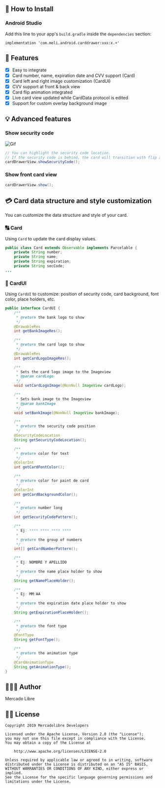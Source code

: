 ## 📲 How to Install

### Android Studio

Add this line to your app's `build.gradle` inside the `dependencies` section:

   ```android
   implementation 'com.meli.android.carddrawer:xxx:x.+'
   ```
   
## 🌟 Features
- [x] Easy to integrate
- [x] Card number, name, expiration date and CVV support (Card)
- [x] Card left and right image customization (CardUI)
- [x] CVV support at front & back view
- [x] Card flip animation integrated
- [x] Live card view updated while CardData protocol is edited
- [x] Support for custom overlay background image

## 💡 Advanced features
### Show security code

![Gif](https://i.imgur.com/H2psku8.gif)
```java
// You can highlight the security code location. 
// If the security code is behind, the card will transition with flip animation.
cardDrawerView.showSecurityCode();
```
### Show front card view
```java
cardDrawerView.show();
```
## 💳 Card data structure and style customization
You can customize the data structure and style of your card.

### 🔠 Card
Using `Card` to update the card display values.
```java
public class Card extends Observable implements Parcelable {
    private String number;
    private String name;
    private String expiration;
    private String secCode;
...

```

### 🎨 CardUI 
Using `CardUI` to customize: position of security code, card background, font color, place holders, etc.
```java
public interface CardUI {
    /**
     * @return the bank logo to show
     */
    @DrawableRes
    int getBankImageRes();

    /**
     * @return the card logo to show
     */
    @DrawableRes
    int getCardLogoImageRes();

    /**
     * Sets the card logo image to the Imageview
     * @param cardLogo
     */
    void setCardLogoImage(@NonNull ImageView cardLogo);

    /**
     * Sets bank image to the Imageview
     * @param bankImage
     */
    void setBankImage(@NonNull ImageView bankImage);

    /**
     * @return the security code position
     */
    @SecurityCodeLocation
    String getSecurityCodeLocation();

    /**
     * @return color for text
     */
    @ColorInt
    int getCardFontColor();

    /**
     * @return color for paint de card
     */
    @ColorInt
    int getCardBackgroundColor();

    /**
     * @return number long
     */
    int getSecurityCodePattern();

    /**
     * Ej: **** **** **** ****
     *
     * @return the group of numbers
     */
    int[] getCardNumberPattern();

    /**
     * Ej: NOMBRE Y APELLIDO
     *
     * @return the name place holder to show
     */
    String getNamePlaceHolder();

    /**
     * Ej: MM/AA
     *
     * @return the expiration date place holder to show
     */
    String getExpirationPlaceHolder();

    /**
     * @return the font type
     */
    @FontType
    String getFontType();

    /**
     * @return the animation type
     */
    @CardAnimationType
    String getAnimationType();
}
```
## 👨🏻‍💻 Author
Mercado Libre

## 👮🏻 License

```
Copyright 2019 Mercadolibre Developers

Licensed under the Apache License, Version 2.0 (the "License");
you may not use this file except in compliance with the License.
You may obtain a copy of the License at

    http://www.apache.org/licenses/LICENSE-2.0

Unless required by applicable law or agreed to in writing, software
distributed under the License is distributed on an "AS IS" BASIS,
WITHOUT WARRANTIES OR CONDITIONS OF ANY KIND, either express or implied.
See the License for the specific language governing permissions and
limitations under the License.
```
